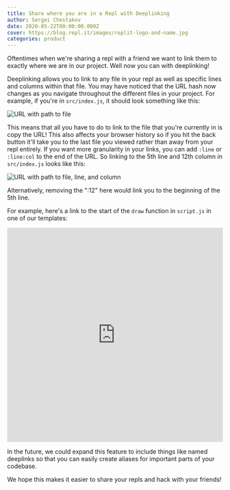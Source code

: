 ```yaml
---
title: Share where you are in a Repl with Deeplinking
author: Sergei Chestakov
date: 2020-05-22T00:00:00.000Z
cover: https://blog.repl.it/images/replit-logo-and-name.jpg
categories: product
---
```


Oftentimes when we're sharing a repl with a friend we want to link them to exactly where we are in our project. Well now you can with deeplinking!

Deeplinking allows you to link to any file in your repl as well as specific lines and columns within that file.
You may have noticed that the URL hash now changes as you navigate throughout the different files in your project. For example, if you're in `src/index.js`, it should look something like this:

![URL with path to file](https://blog.replit.com/images/deeplinks/deeplink-to-file.png)

This means that all you have to do to link to the file that you're currently in is copy the URL!
This also affects your browser history so if you hit the back button it'll take you to the last file you viewed rather than away from your repl entirely.
If you want more granularity in your links, you can add `:line` or `:line:col` to the end of the URL. So linking to the 5th line and 12th column in `src/index.js` looks like this:

![URL with path to file, line, and column](https://blog.replit.com/images/deeplinks/deeplink-to-file-line-col.png)

Alternatively, removing the ":12" here would link you to the beginning of the 5th line.

For example, here's a link to the start of the `draw` function in `script.js` in one of our templates:
<iframe height="500px" width="100%" src="https://repl.it/@templates/p5js-Game-Starter?lite=true&embed=true&tab=code#script.js:7" scrolling="no" frameborder="no" allowtransparency="true" allowfullscreen="true" sandbox="allow-forms allow-pointer-lock allow-popups allow-same-origin allow-scripts allow-modals"></iframe>

In the future, we could expand this feature to include things like named deeplinks so that you can easily create aliases for important parts of your codebase.

We hope this makes it easier to share your repls and hack with your friends!